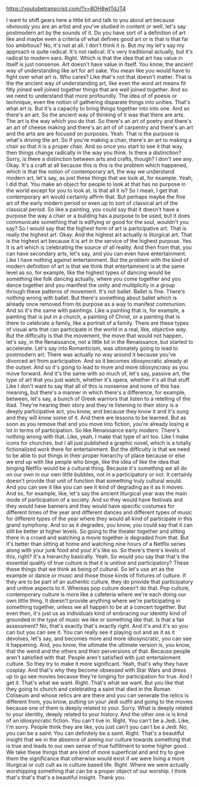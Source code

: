 https://youtubetranscript.com/?v=8OH8wtTdJT4

 I want to shift gears here a little bit and talk to you about art because obviously you are an artist and you've studied in content or well, let's say postmodern art by the sounds of it. Do you have sort of a definition of art like and maybe even a criteria of what defines good art or is that is that far too ambitious? No, it's not at all. I don't think it is. But my my let's say my approach is quite radical. It's not radical. It's very traditional actually, but it's radical to modern ears. Right. Which is that the idea that art has value in itself is just nonsense. Art doesn't have value in itself. You know, the ancient way of understanding like art for art sake. You mean like you would have to fight over what art is. Who cares? Like that's not that doesn't matter. That is the the ancient way of understanding art, like even the word art means fit fitly joined well joined together things that are well joined together. And so we need to understand that more profoundly. The idea of of poesis or technique, even the notion of gathering disparate things into unities. That's what art is. But it's a capacity to bring things together into into one. And so there's an art. So the ancient way of thinking of it was that there are arts. The art is the way which you do that. So there's an art of poetry and there's an art of cheese making and there's an art of of carpentry and there's an art and the arts are are focused on purposes. Yeah. That is the purpose is what's driving the art. So if you're making a chair, there's an art to making a chair so that it is a proper chair. And so once you start to see it that way, then things change radically in the way you think. Is there a distinction? Sorry, is there a distinction between arts and crafts, though? I don't see any. Okay. It's a craft at all because this is this is the problem which happened, which is that the notion of contemporary art, the way we understand modern art, let's say, as just these things that we look at, for example. Yeah, I did that. You make an object for people to look at that has no purpose in the world except for you to look at. Is that all it is? So I mean, I get that contemporary art would certainly affirm that. But perhaps maybe the fine art of the early modern period or even up to sort of classical art of the classical period. So like a painting, you could say that it doesn't have a purpose the way a chair or a building has a purpose to be used, but it does communicate something that is edifying or good for the soul, wouldn't you say? So I would say that the highest form of art is participative art. That is really the highest art. Okay. And the highest art actually is liturgical art. That is the highest art because it is art in the service of the highest purpose. Yes. It is art which is celebrating the source of all reality. And then from that, you can have secondary arts, let's say, and you can even have entertainment. Like I have nothing against entertainment. But the problem with the kind of modern definition of art is that we think that entertainment is at the same level as so, for example, like the highest types of dancing would be something like folk dancing actually, where you come together and you dance together and you manifest the unity and multiplicity in a group through these patterns of movement. It's not ballet. Ballet is fine. There's nothing wrong with ballet. But there's something about ballet which is already once removed from its purpose as a way to manifest communion. And so it's the same with paintings. Like a painting that is, for example, a painting that is put in a church, a painting of Christ, or a painting that is there to celebrate a family, like a portrait of a family. There are these types of visual arts that can participate in the world in a real, like, objective way. But the difficulty is that the movement, the move that would not happen, let's say, in the Renaissance, not a little bit in the Renaissance, but started to accelerate. Let's say into Romanticism, was ultimately going to lead to postmodern art. There was actually no way around it because you've divorced art from participation. And so it becomes idiosyncratic already at the outset. And so it's going to lead to more and more idiosyncrasy as you move forward. And it's the same with so much of, let's say, passive art, the type of art that you just watch, whether it's opera, whether it's all that stuff. Like I don't want to say that all of this is nonsense and none of this has meaning, but there's a manner in which there's a difference, for example, between, let's say, a bunch of Greek warriors that listen to a retelling of the Iliad. They're hearing their story and they're listening to their story is a deeply participative act, you know, and because they know it and it's sung and they will know some of it. And there are lessons to be learned. But as soon as you remove that and you move into fiction, you're already losing a lot in terms of participation. So like Renaissance early modern. There's nothing wrong with that. Like, yeah, I make that type of art too. Like I make icons for churches, but I all just published a graphic novel, which is a totally fictionalized work there for entertainment. But the difficulty is that we need to be able to put things in their proper hierarchy of place because or else we end up with like people who binge, like the idea of like the idea that binging Netflix would be a cultural thing. Because it's something we all do on our own in our own little bubbles, not in a participatory or not. It certainly doesn't provide that unit of function that something truly cultural would. And you can see it like you can see it kind of degrading as it as it moves. And so, for example, like, let's say the ancient liturgical year was the main mode of participation of a society. And so they would have festivals and they would have banners and they would have specific costumes for different times of the year and different dances and different types of music for different types of the year where they would all kind of participate in this grand symphony. And so as it degrades, you know, you could say that it can still be better at higher levels. So going to the theater together and sitting there in a crowd and watching a movie together is degraded from that. But it's better than sitting at home and watching nine hours of a Netflix series along with your junk food and your it's like so. So there's there's levels of this, right? It's a hierarchy basically. Yeah. So would you say that that's the essential quality of true culture is that it is unitive and participatory? These these things that we think as being of cultural. So let's use art as the example or dance or music and those those kinds of fixtures of culture. If they are to be part of an authentic culture, they do provide that participatory and unitive aspects to it. Whereas pop culture doesn't do that. Pop culture, contemporary culture is more like a cafeteria where we're each doing our own little thing. It doesn't provide anything where we're participating in something together, unless we all happen to be at a concert together. But even then, it's just us as individuals kind of embracing our identity kind of grounded in the type of music we like or something like that. Is that a fair assessment? No, that's exactly that's exactly right. And it's and it's so you can but you can see it. You can really see it playing out and as it as it devolves, let's say, and becomes more and more idiosyncratic, you can see it happening. And, you know, the ultimate the ultimate version is, you know, that the weird and the others and their perversions of that. Because people aren't satisfied with that. People aren't satisfied with just entertainment culture. So they try to make it more significant. Yeah, that's why they have cosplay. And that's why they become obsessed with Star Wars and dress up to go see movies because they're longing for participation for true. And I get it. That's what we want. Right. That's what we want. But you like that they going to church and celebrating a saint that died in the Roman Coliseum and whose relics are are there and you can venerate the relics is different from, you know, putting on your Jedi outfit and going to the movies because one of them is deeply related to your. Sorry. What is deeply related to your identity, deeply related to your history. And the other one is is kind of an idiosyncratic fiction. You can't live in. Right. You can't be a Jedi. Like, I'm sorry. People think they are like, you just can't you can't be a Jedi. No, you can be a saint. You can definitely be a saint. Right. That's a beautiful insight that we in the absence of aiming our culture towards something that is true and leads to our own sense of true fulfillment to some higher good. We take these things that are kind of more superficial and and try to give them the significance that otherwise would exist if we were living a more liturgical or cult cult as in culture based life. Right. Where we were actually worshipping something that can be a proper object of our worship. I think that's that's that's a beautiful insight. Thank you.